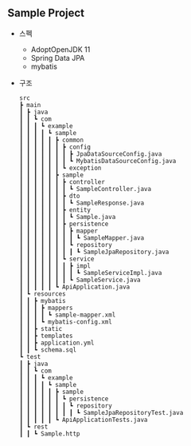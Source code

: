 ## Sample Project

* 스펙  
  * AdoptOpenJDK 11  
  * Spring Data JPA  
  * mybatis


* 구조

      src
      ┣ main  
      ┃ ┣ java  
      ┃ ┃ ┗ com  
      ┃ ┃ ┃ ┗ example  
      ┃ ┃ ┃ ┃ ┗ sample  
      ┃ ┃ ┃ ┃ ┃ ┣ common  
      ┃ ┃ ┃ ┃ ┃ ┃ ┣ config  
      ┃ ┃ ┃ ┃ ┃ ┃ ┃ ┣ JpaDataSourceConfig.java  
      ┃ ┃ ┃ ┃ ┃ ┃ ┃ ┗ MybatisDataSourceConfig.java  
      ┃ ┃ ┃ ┃ ┃ ┃ ┗ exception  
      ┃ ┃ ┃ ┃ ┃ ┣ sample  
      ┃ ┃ ┃ ┃ ┃ ┃ ┣ controller  
      ┃ ┃ ┃ ┃ ┃ ┃ ┃ ┗ SampleController.java  
      ┃ ┃ ┃ ┃ ┃ ┃ ┣ dto  
      ┃ ┃ ┃ ┃ ┃ ┃ ┃ ┗ SampleResponse.java  
      ┃ ┃ ┃ ┃ ┃ ┃ ┣ entity  
      ┃ ┃ ┃ ┃ ┃ ┃ ┃ ┗ Sample.java  
      ┃ ┃ ┃ ┃ ┃ ┃ ┣ persistence  
      ┃ ┃ ┃ ┃ ┃ ┃ ┃ ┣ mapper  
      ┃ ┃ ┃ ┃ ┃ ┃ ┃ ┃ ┗ SampleMapper.java  
      ┃ ┃ ┃ ┃ ┃ ┃ ┃ ┗ repository  
      ┃ ┃ ┃ ┃ ┃ ┃ ┃ ┃ ┗ SampleJpaRepository.java  
      ┃ ┃ ┃ ┃ ┃ ┃ ┗ service  
      ┃ ┃ ┃ ┃ ┃ ┃ ┃ ┣ impl  
      ┃ ┃ ┃ ┃ ┃ ┃ ┃ ┃ ┗ SampleServiceImpl.java  
      ┃ ┃ ┃ ┃ ┃ ┃ ┃ ┗ SampleService.java  
      ┃ ┃ ┃ ┃ ┃ ┗ ApiApplication.java  
      ┃ ┗ resources  
      ┃ ┃ ┣ mybatis  
      ┃ ┃ ┃ ┣ mappers  
      ┃ ┃ ┃ ┃ ┗ sample-mapper.xml  
      ┃ ┃ ┃ ┗ mybatis-config.xml  
      ┃ ┃ ┣ static  
      ┃ ┃ ┣ templates  
      ┃ ┃ ┣ application.yml  
      ┃ ┃ ┗ schema.sql  
      ┗ test  
      ┃ ┣ java  
      ┃ ┃ ┗ com  
      ┃ ┃ ┃ ┗ example  
      ┃ ┃ ┃ ┃ ┗ sample  
      ┃ ┃ ┃ ┃ ┃ ┣ sample  
      ┃ ┃ ┃ ┃ ┃ ┃ ┗ persistence  
      ┃ ┃ ┃ ┃ ┃ ┃ ┃ ┗ repository  
      ┃ ┃ ┃ ┃ ┃ ┃ ┃ ┃ ┗ SampleJpaRepositoryTest.java  
      ┃ ┃ ┃ ┃ ┃ ┗ ApiApplicationTests.java  
      ┃ ┗ rest  
      ┃ ┃ ┗ Sample.http  

 
